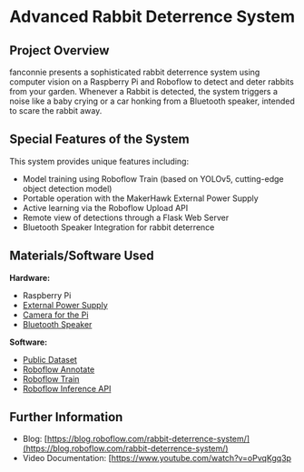 # Advanced Rabbit Deterrence System

## Project Overview

fanconnie presents a sophisticated rabbit deterrence system using computer vision on a Raspberry Pi and Roboflow to detect and deter rabbits from your garden. Whenever a Rabbit is detected, the system triggers a noise like a baby crying or a car honking from a Bluetooth speaker, intended to scare the rabbit away.

## Special Features of the System

This system provides unique features including:

- Model training using Roboflow Train (based on YOLOv5, cutting-edge object detection model)
- Portable operation with the MakerHawk External Power Supply
- Active learning via the Roboflow Upload API
- Remote view of detections through a Flask Web Server
- Bluetooth Speaker Integration for rabbit deterrence

## Materials/Software Used

**Hardware:**

- Raspberry Pi
- [External Power Supply](https://www.amazon.com/MakerHawk-Raspberry-Uninterruptible-Management-Expansion/dp/B082CVWH3R/ref=sr_1_6?crid=3LJGHA055O4VL&dchild=1&keywords=battery+for+raspberry+pi&qid=1623698007&sprefix=battery+for+raspbe%2Caps%2C184&sr=8-6)
- [Camera for the Pi](https://www.amazon.com/Arducam-Megapixels-Sensor-OV5647-Raspberry/dp/B012V1HEP4/ref=sr_1_6?dchild=1&keywords=Raspberry+Pi+camera&qid=1624689746&sr=8-6)
- [Bluetooth Speaker](https://www.amazon.com/AUDIOVOX-SP881BL-Portable-Bluetooth-Rechargeable/dp/B07F8N6KJ9/ref=sr_1_4?crid=2363N4JZD3B18&dchild=1&keywords=canz+bluetooth+speaker&qid=1626056945&sprefix=CANZ+bluetoot%2Caps%2C173&sr=8-4)

**Software:**

- [Public Dataset](https://public.roboflow.com/object-detection/eastern-cottontail-rabbits)
- [Roboflow Annotate](https://docs.roboflow.com/annotate)
- [Roboflow Train](https://docs.roboflow.com/train)
- [Roboflow Inference API](https://docs.roboflow.com/inference)

## Further Information

- Blog: [https://blog.roboflow.com/rabbit-deterrence-system/](https://blog.roboflow.com/rabbit-deterrence-system/)
- Video Documentation: [https://www.youtube.com/watch?v=oPvqKgq3p